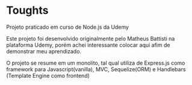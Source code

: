 # Toughts
Projeto praticado em curso de Node.js da Udemy


Este projeto foi desenvolvido originalmente pelo Matheus Battisti na plataforma Udemy, porém achei interessante colocar aqui afim de demonstrar meu aprendizado.

O projeto se resume em um monolito, tal qual utiliza de Express.js como framework para Javascript(vanilla), MVC, Sequelize(ORM) e Handlebars (Template Engine como frontend)
